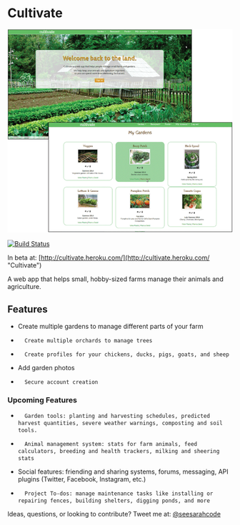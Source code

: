 Cultivate
=========

![Cultivate screenshot](https://github.com/sarahwheeler/cultivate/blob/master/app/assets/images/Cultivate_screens.png "Cultivate: landing page (top) and Gardens page (bottom)")


[![Build Status](https://travis-ci.org/sarahwheeler/cultivate.svg?branch=master)](https://travis-ci.org/sarahwheeler/cultivate)

In beta at: [http://cultivate.heroku.com/](http://cultivate.heroku.com/ "Cultivate")

A web app that helps small, hobby-sized farms manage their animals and agriculture.

## Features

* 	Create multiple gardens to manage different parts of your farm
*		Create multiple orchards to manage trees
*		Create profiles for your chickens, ducks, pigs, goats, and sheep
* 	Add garden photos
*		Secure account creation

### Upcoming Features

*		Garden tools: planting and harvesting schedules, predicted harvest quantities, severe weather warnings, composting and soil tools.
*		Animal management system: stats for farm animals, feed calculators, breeding and health trackers, milking and sheering stats 
* 	Social features: friending and sharing systems, forums, messaging, API plugins (Twitter, Facebook, Instagram, etc.) 
*		Project To-dos: manage maintenance tasks like installing or repairing fences, building shelters, digging ponds, and more


Ideas, questions, or looking to contribute? Tweet me at: [@seesarahcode](http://twitter.com/seesarahcode "Cultivate")

